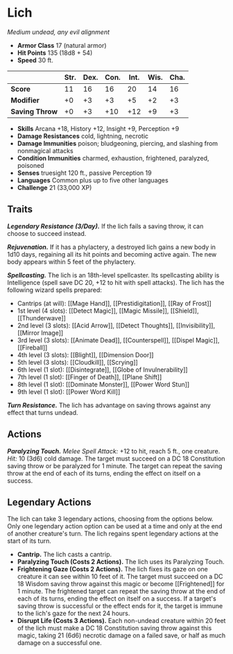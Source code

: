 # Lich

_Medium undead, any evil alignment_

- **Armor Class** 17 (natural armor)
- **Hit Points** 135 (18d8 + 54)
- **Speed** 30 ft.

|                  | Str. | Dex. | Con. | Int. | Wis. | Cha. |
| ---------------- | ---- | ---- | ---- | ---- | ---- | ---- |
| **Score**        | 11   | 16   | 16   | 20   | 14   | 16   |
| **Modifier**     | +0   | +3   | +3   | +5   | +2   | +3   |
| **Saving Throw** | +0   | +3   | +10  | +12  | +9   | +3   |

- **Skills** Arcana +18, History +12, Insight +9, Perception +9
- **Damage Resistances** cold, lightning, necrotic
- **Damage Immunities** poison; bludgeoning, piercing, and slashing from nonmagical attacks
- **Condition Immunities** charmed, exhaustion, frightened, paralyzed, poisoned
- **Senses** truesight 120 ft., passive Perception 19
- **Languages** Common plus up to five other languages
- **Challenge** 21 (33,000 XP)

## Traits

_**Legendary Resistance (3/Day).**_ If the lich fails a saving throw, it can choose to succeed instead.

_**Rejuvenation.**_ If it has a phylactery, a destroyed lich gains a new body in 1d10 days, regaining all its hit points and becoming active again. The new body appears within 5 feet of the phylactery.

_**Spellcasting.**_ The lich is an 18th-level spellcaster. Its spellcasting ability is Intelligence (spell save DC 20, +12 to hit with spell attacks). The lich has the following wizard spells prepared:

- Cantrips (at will): [[Mage Hand]], [[Prestidigitation]], [[Ray of Frost]]
- 1st level (4 slots): [[Detect Magic]], [[Magic Missile]], [[Shield]], [[Thunderwave]]
- 2nd level (3 slots): [[Acid Arrow]], [[Detect Thoughts]], [[Invisibility]], [[Mirror Image]]
- 3rd level (3 slots): [[Animate Dead]], [[Counterspell]], [[Dispel Magic]], [[Fireball]]
- 4th level (3 slots): [[Blight]], [[Dimension Door]]
- 5th level (3 slots): [[Cloudkill]], [[Scrying]]
- 6th level (1 slot): [[Disintegrate]], [[Globe of Invulnerability]]
- 7th level (1 slot): [[Finger of Death]], [[Plane Shift]]
- 8th level (1 slot): [[Dominate Monster]], [[Power Word Stun]]
- 9th level (1 slot): [[Power Word Kill]]

_**Turn Resistance.**_ The lich has advantage on saving throws against any effect that turns undead.

## Actions

_**Paralyzing Touch.** Melee Spell Attack:_ +12 to hit, reach 5 ft., one creature. _Hit:_ 10 (3d6) cold damage. The target must succeed on a DC 18 Constitution saving throw or be paralyzed for 1 minute. The target can repeat the saving throw at the end of each of its turns, ending the effect on itself on a success.

## Legendary Actions

The lich can take 3 legendary actions, choosing from the options below. Only one legendary action option can be used at a time and only at the end of another creature's turn. The lich regains spent legendary actions at the start of its turn.

- **Cantrip.** The lich casts a cantrip.
- **Paralyzing Touch (Costs 2 Actions).** The lich uses its Paralyzing Touch.
- **Frightening Gaze (Costs 2 Actions).** The lich fixes its gaze on one creature it can see within 10 feet of it. The target must succeed on a DC 18 Wisdom saving throw against this magic or become [[Frightened]] for 1 minute. The frightened target can repeat the saving throw at the end of each of its turns, ending the effect on itself on a success. If a target's saving throw is successful or the effect ends for it, the target is immune to the lich's gaze for the next 24 hours.
- **Disrupt Life (Costs 3 Actions).** Each non-undead creature within 20 feet of the lich must make a DC 18 Constitution saving throw against this magic, taking 21 (6d6) necrotic damage on a failed save, or half as much damage on a successful one.

